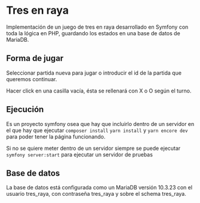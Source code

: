 # Tres en raya

Implementación de un juego de tres en raya desarrollado en Symfony con toda la lógica en PHP, guardando los estados en una base de datos de MariaDB.

## Forma de jugar

Seleccionar partida nueva para jugar o introducir el id de la partida que queremos continuar.

Hacer click en una casilla vacía, ésta se rellenará con X o O según el turno.

## Ejecución

Es un proyecto symfony osea que hay que incluirlo dentro de un servidor en el que hay que ejecutar `composer install` `yarn install` y `yarn encore dev` para poder tener la página funcionando.

Si no se quiere meter dentro de un servidor siempre se puede ejecutar `symfony server:start` para ejecutar un servidor de pruebas

## Base de datos

La base de datos está configurada como un MariaDB versión 10.3.23 con el usuario tres_raya, con contraseña tres_raya y sobre el schema tres_raya.
